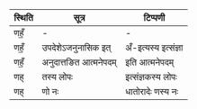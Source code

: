 | स्थिति | सूत्र | टिप्पणी |
| ----- | ------- | ------ |
| णहँ॒ | - | - |
| णहँ॒ | उपदेशेऽजनुनासिक इत् | अँ-इत्यस्य इत्संज्ञा |
| णहँ॒ | अनुदात्तङित आत्मनेपदम् | इति आत्मनेपदम् |
| णह् | तस्य लोपः | इत्संज्ञकस्य लोपः |
| णह् | णो नः | धातोरादेः णस्य नः |
